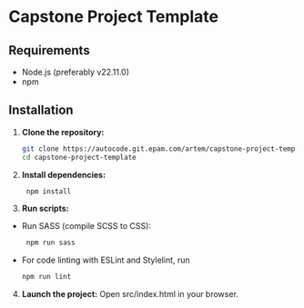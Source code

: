# Capstone Project Template

## Requirements
- Node.js (preferably v22.11.0)
- npm

## Installation
1. **Clone the repository:**
   ```bash
   git clone https://autocode.git.epam.com/artem/capstone-project-template.git
   cd capstone-project-template
   ````
2. **Install dependencies:**
   ```bash
    npm install
   ```

3. **Run scripts:**
   
* Run SASS (compile SCSS to CSS):
   ```bash
    npm run sass
   ```
* For code linting with ESLint and Stylelint, run
    ```bash
    npm run lint
    ``` 

4. **Launch the project:** Open src/index.html in your browser.
